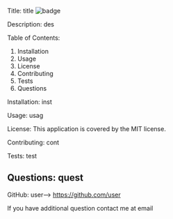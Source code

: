 
  Title:
  title ![badge](https://img.shields.io/badge/license-MIT)

  Description: 
  des

  Table of Contents:
  1. Installation
  2. Usage
  3. License
  4. Contributing
  5. Tests
  6. Questions

  Installation:
  inst

  Usage:
  usag

  License:
  This application is covered by the MIT license. 

  Contributing:
  cont

  Tests:
  test

  Questions:
  quest
------------------------------------------------
  GitHub: user--> https://github.com/user

  If you have additional question contact me at email

